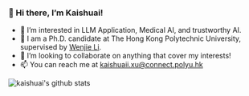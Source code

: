 ### 👋 Hi there, I’m Kaishuai!

- 👀 I’m interested in LLM Application, Medical AI, and trustworthy AI.
- 🌱 I am a Ph.D. candidate at The Hong Kong Polytechnic University, supervised by [Wenjie Li](https://www4.comp.polyu.edu.hk/~cswjli/).
- 👯 I’m looking to collaborate on anything that cover my interests!
- 📫 You can reach me at [kaishuaii.xu@connect.polyu.hk](kaishuaii.xu@connect.polyu.hk)

<!---
[![Paras's github stats](https://github-readme-stats.vercel.app/api?username=KaishuaiXu&show_icons=true&theme=radical)](https://github.com/anuraghazra/github-readme-stats)
--->
![kaishuai's github stats](https://github-readme-stats.vercel.app/api?username=KaishuaiXu&show_icons=true&icon_color=fff&bg_color=30,e96443,904e95&title_color=fff&text_color=fff)  
<!---
![](https://komarev.com/ghpvc/?username=KaishuaiXu&color=blue)
--->
<!---
KaishuaiXu/KaishuaiXu is a ✨ special ✨ repository because its `README.md` (this file) appears on your GitHub profile.
You can click the Preview link to take a look at your changes.
--->
